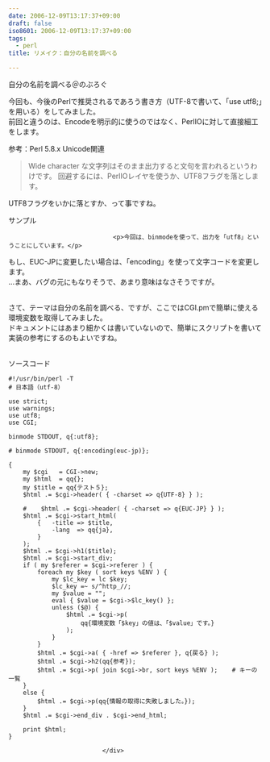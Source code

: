 ```yaml
---
date: 2006-12-09T13:17:37+09:00
draft: false
iso8601: 2006-12-09T13:17:37+09:00
tags:
  - perl
title: リメイク：自分の名前を調べる

---
```


<div class="entry-body">
                                 <p>自分の名前を調べる＠のぶろぐ</p>

<p>今回も、今後のPerlで推奨されるであろう書き方（UTF-8で書いて、「use utf8;」を用いる）をしてみました。<br />前回と違うのは、Encodeを明示的に使うのではなく、PerlIOに対して直接細工をします。</p>

<p>参考：Perl 5.8.x Unicode関連</p>

<blockquote>Wide character な文字列はそのまま出力すると文句を言われるというわけです。
回避するには、PerlIOレイヤを使うか、UTF8フラグを落とします。 </blockquote>

<p>UTF8フラグをいかに落とすか、って事ですね。</p>

<p>サンプル</p>
                              
                                 <p>今回は、binmodeを使って、出力を「utf8」ということにしています。</p>

<p>もし、EUC-JPに変更したい場合は、「encoding」を使って文字コードを変更します。<br />
…まあ、バグの元にもなりそうで、あまり意味はなさそうですが。</p>

<p><br />
さて、テーマは自分の名前を調べる、ですが、ここではCGI.pmで簡単に使える環境変数を取得してみました。<br />
ドキュメントにはあまり細かくは書いていないので、簡単にスクリプトを書いて実装の参考にするのもよいですね。</p>

<p><br />
ソースコード</p>

```text
#!/usr/bin/perl -T
# 日本語（utf-8）

use strict;
use warnings;
use utf8;
use CGI;

binmode STDOUT, q{:utf8};

# binmode STDOUT, q{:encoding(euc-jp)};

{
    my $cgi   = CGI->new;
    my $html  = qq{};
    my $title = qq{テスト５};
    $html .= $cgi->header( { -charset => q{UTF-8} } );

    #    $html .= $cgi->header( { -charset => q{EUC-JP} } );
    $html .= $cgi->start_html(
        {   -title => $title,
            -lang  => qq{ja},
        }
    );
    $html .= $cgi->h1($title);
    $html .= $cgi->start_div;
    if ( my $referer = $cgi->referer ) {
        foreach my $key ( sort keys %ENV ) {
            my $lc_key = lc $key;
            $lc_key =~ s/^http_//;
            my $value = "";
            eval { $value = $cgi->$lc_key() };
            unless ($@) {
                $html .= $cgi->p(
                    qq{環境変数「$key」の値は、「$value」です。}
                );
            }
        }
        $html .= $cgi->a( { -href => $referer }, q{戻る} );
        $html .= $cgi->h2(qq{参考});
        $html .= $cgi->p( join $cgi->br, sort keys %ENV );    # キーの一覧
    }
    else {
        $html .= $cgi->p(qq{情報の取得に失敗しました。});
    }
    $html .= $cgi->end_div . $cgi->end_html;

    print $html;
}
```
                              </div>
